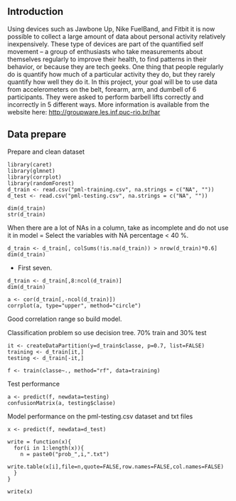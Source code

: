 ## Introduction

Using devices such as Jawbone Up, Nike FuelBand, and Fitbit it is now possible to collect a large amount of data about personal activity relatively inexpensively. These type of devices are part of the quantified self movement – a group of enthusiasts who take measurements about themselves regularly to improve their health, to find patterns in their behavior, or because they are tech geeks. One thing that people regularly do is quantify how much of a particular activity they do, but they rarely quantify how well they do it. In this project, your goal will be to use data from accelerometers on the belt, forearm, arm, and dumbell of 6 participants. They were asked to perform barbell lifts correctly and incorrectly in 5 different ways. More information is available from the website here: http://groupware.les.inf.puc-rio.br/har

## Data prepare

Prepare and clean dataset

```
library(caret)
library(glmnet)
library(corrplot)
library(randomForest)
d_train <- read.csv("pml-training.csv", na.strings = c("NA", ""))
d_test <- read.csv("pml-testing.csv", na.strings = c("NA", ""))

dim(d_train)
str(d_train)

```

When there are a lot of NAs in a column, take as incomplete and do not use it in model = Select the variables with NA percentage < 40 %.

```
d_train <- d_train[, colSums(!is.na(d_train)) > nrow(d_train)*0.6]
dim(d_train)
```

- First seven.

```
d_train <- d_train[,8:ncol(d_train)]
dim(d_train)
```

```
a <- cor(d_train[,-ncol(d_train)])
corrplot(a, type="upper", method="circle")
```

Good correlation range so build model.

Classification problem so use decision tree. 70% train and 30% test

```
it <- createDataPartition(y=d_train$classe, p=0.7, list=FALSE)
training <- d_train[it,]
testing <- d_train[-it,]

f <- train(classe~., method="rf", data=training)
```

Test performance

```
a <- predict(f, newdata=testing)
confusionMatrix(a, testing$classe)
```

Model performance on the pml-testing.csv dataset and txt files

```
x <- predict(f, newdata=d_test)
```
```
write = function(x){
  for(i in 1:length(x)){
    n = paste0("prob_",i,".txt")
    write.table(x[i],file=n,quote=FALSE,row.names=FALSE,col.names=FALSE)
  }
}

write(x)
```
